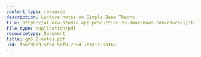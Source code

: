 ```yaml
---
content_type: resource
description: Lecture notes on Simple Beam Theory.
file: https://ol-ocw-studio-app-production.s3.amazonaws.com/courses/16-01-unified-engineering-i-ii-iii-iv-fall-2005-spring-2006/f66f80cd5fbd5cf8295d7b1e1e28a368_gm5_8_notes.pdf
file_type: application/pdf
resourcetype: Document
title: gm5_8_notes.pdf
uid: f66f80cd-5fbd-5cf8-295d-7b1e1e28a368
---
```

